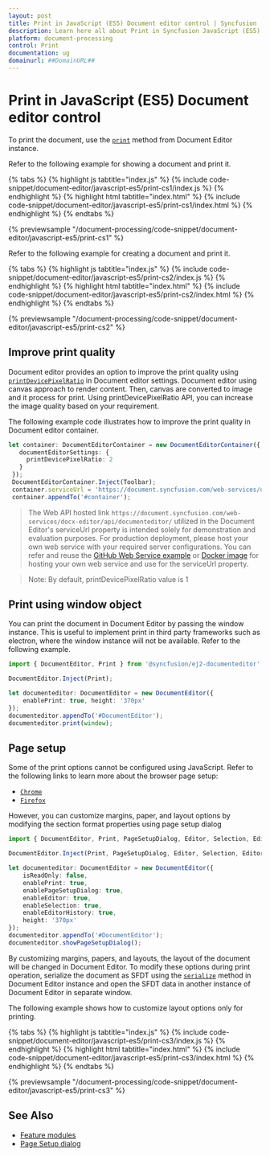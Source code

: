 ```yaml
---
layout: post
title: Print in JavaScript (ES5) Document editor control | Syncfusion
description: Learn here all about Print in Syncfusion JavaScript (ES5) Document editor control of Syncfusion Essential JS 2 and more.
platform: document-processing
control: Print 
documentation: ug
domainurl: ##DomainURL##
---
```


# Print in JavaScript (ES5) Document editor control

To print the document, use the [`print`](https://ej2.syncfusion.com/javascript/documentation/api/document-editor/#print) method from Document Editor instance.

Refer to the following example for showing a document and print it.

{% tabs %}
{% highlight js tabtitle="index.js" %}
{% include code-snippet/document-editor/javascript-es5/print-cs1/index.js %}
{% endhighlight %}
{% highlight html tabtitle="index.html" %}
{% include code-snippet/document-editor/javascript-es5/print-cs1/index.html %}
{% endhighlight %}
{% endtabs %}

{% previewsample "/document-processing/code-snippet/document-editor/javascript-es5/print-cs1" %}

Refer to the following example for creating a document and print it.

{% tabs %}
{% highlight js tabtitle="index.js" %}
{% include code-snippet/document-editor/javascript-es5/print-cs2/index.js %}
{% endhighlight %}
{% highlight html tabtitle="index.html" %}
{% include code-snippet/document-editor/javascript-es5/print-cs2/index.html %}
{% endhighlight %}
{% endtabs %}

{% previewsample "/document-processing/code-snippet/document-editor/javascript-es5/print-cs2" %}

## Improve print quality

Document editor provides an option to improve the print quality using [`printDevicePixelRatio`](https://ej2.syncfusion.com/documentation/api/document-editor/documentEditorSettingsModel/#printdevicepixelratio) in Document editor settings. Document editor using canvas approach to render content. Then, canvas are converted to image and it process for print. Using printDevicePixelRatio API, you can increase the image quality based on your requirement.

The following example code illustrates how to improve the print quality in Document editor container.

```ts
let container: DocumentEditorContainer = new DocumentEditorContainer({ enableToolbar: true, height: '590px',
   documentEditorSettings: {
     printDevicePixelRatio: 2
   }
 });
 DocumentEditorContainer.Inject(Toolbar);
 container.serviceUrl = 'https://document.syncfusion.com/web-services/docx-editor/api/documenteditor/';
 container.appendTo('#container');
```
> The Web API hosted link `https://document.syncfusion.com/web-services/docx-editor/api/documenteditor/` utilized in the Document Editor's serviceUrl property is intended solely for demonstration and evaluation purposes. For production deployment, please host your own web service with your required server configurations. You can refer and reuse the [GitHub Web Service example](https://github.com/SyncfusionExamples/EJ2-DocumentEditor-WebServices) or [Docker image](https://hub.docker.com/r/syncfusion/word-processor-server) for hosting your own web service and use for the serviceUrl property.

>Note: By default, printDevicePixelRatio value is 1

## Print using window object

You can print the document in Document Editor by passing the window instance. This is useful to implement print in third party frameworks such as electron, where the window instance will not be available. Refer to the following example.

```ts
import { DocumentEditor, Print } from '@syncfusion/ej2-documenteditor';

DocumentEditor.Inject(Print);

let documenteditor: DocumentEditor = new DocumentEditor({
    enablePrint: true, height: '370px'
});
documenteditor.appendTo('#DocumentEditor');
documenteditor.print(window);
```

## Page setup

Some of the print options cannot be configured using JavaScript. Refer to the following links to learn more about the browser page setup:

* [`Chrome`](https://support.google.com/chrome/answer/1069693?hl=en&visit_id=1-636335333734668335-3165046395&rd=1/)
* [`Firefox`](https://support.mozilla.org/en-US/kb/how-print-web-pages-firefox/)

However, you can customize margins, paper, and layout options by modifying the section format properties using page setup dialog

```ts
import { DocumentEditor, Print, PageSetupDialog, Editor, Selection, EditorHistory } from '@syncfusion/ej2-documenteditor';

DocumentEditor.Inject(Print, PageSetupDialog, Editor, Selection, EditorHistory);

let documenteditor: DocumentEditor = new DocumentEditor({
    isReadOnly: false,
    enablePrint: true,
    enablePageSetupDialog: true,
    enableEditor: true,
    enableSelection: true,
    enableEditorHistory: true,
    height: '370px'
});
documenteditor.appendTo('#DocumentEditor');
documenteditor.showPageSetupDialog();
```

By customizing margins, papers, and layouts, the layout of the document will be changed in Document Editor. To modify these options during print operation, serialize the document as SFDT using the [`serialize`](https://ej2.syncfusion.com/javascript/documentation/api/document-editor/#serialize) method in Document Editor instance and open the SFDT data in another instance of Document Editor in separate window.

The following example shows how to customize layout options only for printing.

{% tabs %}
{% highlight js tabtitle="index.js" %}
{% include code-snippet/document-editor/javascript-es5/print-cs3/index.js %}
{% endhighlight %}
{% highlight html tabtitle="index.html" %}
{% include code-snippet/document-editor/javascript-es5/print-cs3/index.html %}
{% endhighlight %}
{% endtabs %}

{% previewsample "/document-processing/code-snippet/document-editor/javascript-es5/print-cs3" %}

## See Also

* [Feature modules](./feature-module)
* [Page Setup dialog](./dialog#page-setup-dialog)
